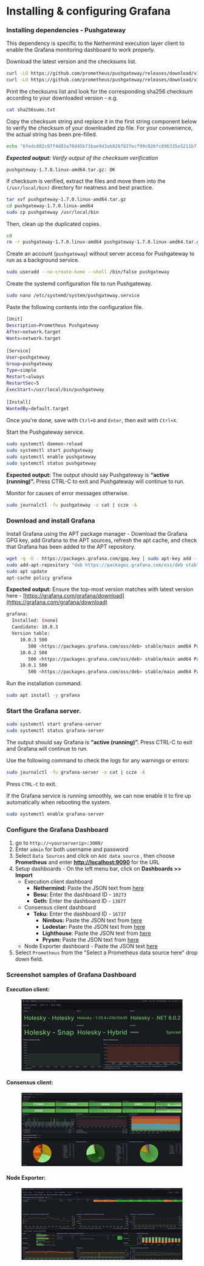 # Installing & configuring Grafana

### Installing dependencies - Pushgateway

This dependency is specific to the Nethermind execution layer client to enable the Grafana monitoring dashboard to work properly.

Download the latest version and the checksums list.

```sh
curl -LO https://github.com/prometheus/pushgateway/releases/download/v1.7.0/pushgateway-1.7.0.linux-amd64.tar.gz
curl -LO https://github.com/prometheus/pushgateway/releases/download/v1.7.0/sha256sums.txt
```

Print the checksums list and look for the corresponding sha256 checksum according to your downloaded version - e.g.

```sh
cat sha256sums.txt
```

Copy the checksum string and replace it in the first string component below to verify the checksum of your downloaded zip file. For your convenience, the actual string has been pre-filled.

```sh
echo "6fedc802c07f4d83a70d45b73bae9d3ab026f827ecf99c026fc896335e5211b7  pushgateway-1.7.0.linux-amd64.tar.gz" | sha256sum --check
```

_**Expected output:** Verify output of the checksum verification_

```
pushgateway-1.7.0.linux-amd64.tar.gz: OK
```

If checksum is verified, extract the files and move them into the `(/usr/local/bin)` directory for neatness and best practice.&#x20;

```sh
tar xvf pushgateway-1.7.0.linux-amd64.tar.gz
cd pushgateway-1.7.0.linux-amd64
sudo cp pushgateway /usr/local/bin
```

Then, clean up the duplicated copies.

```sh
cd
rm -r pushgateway-1.7.0.linux-amd64 pushgateway-1.7.0.linux-amd64.tar.gz
```

Create an account (`pushgateway`) without server access for Pushgateway to run as a background service.

```sh
sudo useradd --no-create-home --shell /bin/false pushgateway
```

Create the systemd configuration file to run Pushgateway.

```sh
sudo nano /etc/systemd/system/pushgateway.service
```

Paste the following contents into the configuration file.

```sh
[Unit]
Description=Prometheus Pushgateway
After=network.target
Wants=network.target

[Service]
User=pushgateway
Group=pushgateway
Type=simple
Restart=always
RestartSec=5
ExecStart=/usr/local/bin/pushgateway

[Install]
WantedBy=default.target
```

Once you're done, save with `Ctrl+O` and `Enter`, then exit with `Ctrl+X`.

Start the Pushgateway service.

```sh
sudo systemctl daemon-reload
sudo systemctl start pushgateway
sudo systemctl enable pushgateway
sudo systemctl status pushgateway
```

**Expected output:** The output should say Pushgateway is **“active (running)”.** Press CTRL-C to exit and Pushgateway will continue to run.

Monitor for causes of error messages otherwise.&#x20;

```sh
sudo journalctl -fu pushgateway -o cat | ccze -A
```

### Download and install Grafana

Install Grafana using the APT package manager - Download the Grafana GPG key, add Grafana to the APT sources, refresh the apt cache, and check that Grafana has been added to the APT repository.

```bash
wget -q -O - https://packages.grafana.com/gpg.key | sudo apt-key add -
sudo add-apt-repository "deb https://packages.grafana.com/oss/deb stable main"
sudo apt update
apt-cache policy grafana
```

**Expected output:** Ensure the top-most version matches with latest version here - [https://grafana.com/grafana/download](https://grafana.com/grafana/download)

```bash
grafana:
  Installed: (none)
  Candidate: 10.0.3
  Version table:
     10.0.3 500
        500 <https://packages.grafana.com/oss/deb> stable/main amd64 Packages
     10.0.2 500
        500 <https://packages.grafana.com/oss/deb> stable/main amd64 Packages
     10.0.1 500
        500 <https://packages.grafana.com/oss/deb> stable/main amd64 Packages
```

Run the installation command.

```bash
sudo apt install -y grafana
```

### Start the Grafana server.

```bash
sudo systemctl start grafana-server
sudo systemctl status grafana-server
```

The output should say Grafana is **“active (running)”.** Press CTRL-C to exit and Grafana will continue to run.

Use the following command to check the logs for any warnings or errors:

```bash
sudo journalctl -fu grafana-server -o cat | ccze -A
```

Press `CTRL-C` to exit.

If the Grafana service is running smoothly, we can now enable it to fire up automatically when rebooting the system.

```bash
sudo systemctl enable grafana-server
```

### Configure the Grafana Dashboard

1. go to `http://<yourserverip>:3000/`
2. Enter `admin` for both username and password
3. Select `Data Sources` and click on `Add data source` , then choose **Prometheus** and enter [**http://localhost:9090**](http://localhost:9090) for the URL
4. Setup dashboards - On the left menu bar, click on **Dashboards >> Import**
   * Execution client dashboard&#x20;
     * **Nethermind:** Paste the JSON text from [here](https://github.com/samuelclk/ETH\_full\_home\_staking\_guide/blob/main/monitoring-maintenance-and-updates/set-up-monitoring-suite/Nethermind-grafana-JSON)
     * **Besu:** Enter the dashboard ID - `10273`
     * **Geth:** Enter the dashboard ID - `13877`
   * Consensus client dashboard&#x20;
     * **Teku:** Enter the dashboard ID - `16737`
       * **Nimbus:** Paste the JSON text from [here](https://github.com/metanull-operator/eth2-grafana/blob/master/nimbus/eth2-grafana-nimbus-dashboard.json)
       * **Lodestar:** Paste the JSON text from [here](https://raw.githubusercontent.com/ChainSafe/lodestar/stable/dashboards/lodestar\_summary.json)
       * **Lighthouse**: Paste the JSON text from [here](https://raw.githubusercontent.com/sigp/lighthouse-metrics/master/dashboards/Summary.json)
       * **Prysm:** Paste the JSON text from [here](https://raw.githubusercontent.com/GuillaumeMiralles/prysm-grafana-dashboard/master/less\_10\_validators.json)
   * Node Exporter dashboard - Paste the JSON text [here](https://github.com/samuelclk/ETH\_full\_home\_staking\_guide/blob/main/monitoring-maintenance-and-updates/set-up-monitoring-suite/Node-exporter-grafana-json)
5. Select `Prometheus` from the "Select a Prometheus data source here" drop down field.

### Screenshot samples of Grafana Dashboard

#### Execution client:

<figure><img src="../../.gitbook/assets/image (156).png" alt=""><figcaption></figcaption></figure>

#### Consensus client:

<figure><img src="../../.gitbook/assets/image (157).png" alt=""><figcaption></figcaption></figure>

#### Node Exporter:

<figure><img src="../../.gitbook/assets/image (158).png" alt=""><figcaption></figcaption></figure>
